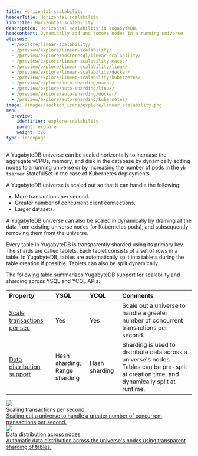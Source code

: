 ```yaml
---
title: Horizontal scalability
headerTitle: Horizontal scalability
linkTitle: Horizontal scalability
description: Horizontal scalability in YugabyteDB.
headcontent: Dynamically add and remove nodes in a running universe
aliases:
  - /explore/linear-scalability/
  - /preview/explore/linear-scalability/
  - /preview/explore/postgresql/linear-scalability/
  - /preview/explore/linear-scalability-macos/
  - /preview/explore/linear-scalability/linux/
  - /preview/explore/linear-scalability/docker/
  - /preview/explore/linear-scalability/kubernetes/
  - /preview/explore/auto-sharding/macos/
  - /preview/explore/auto-sharding/linux/
  - /preview/explore/auto-sharding/docker/
  - /preview/explore/auto-sharding/kubernetes/
image: /images/section_icons/explore/linear_scalability.png
menu:
  preview:
    identifier: explore-scalability
    parent: explore
    weight: 220
type: indexpage
---
```


A YugabyteDB universe can be scaled horizontally to increase the aggregate vCPUs, memory, and disk in the database by dynamically adding nodes to a running universe or by increasing the number of pods in the `yb-tserver` StatefulSet in the case of Kubernetes deployments.

A YugabyteDB universe is scaled out so that it can handle the following:

* More transactions per second.
* Greater number of concurrent client connections.
* Larger datasets.

A YugabyteDB universe can also be scaled in dynamically by draining all the data from existing universe nodes (or Kubernetes pods), and subsequently removing them from the universe.

Every table in YugabyteDB is transparently sharded using its primary key. The shards are called tablets. Each tablet consists of a set of rows in a table. In YugabyteDB, tables are automatically split into tablets during the table creation if possible. Tablets can also be split dynamically.

The following table summarizes YugabyteDB support for scalability and sharding across YSQL and YCQL APIs:

| Property | YSQL | YCQL | Comments |
| :------- | :--- | :--- | :------- |
| [Scale transactions per sec](scaling-transactions/) | Yes | Yes | Scale out a universe to handle a greater number of concurrent transactions per second. |
| [Data distribution support](sharding-data/) | Hash sharding,<br/>Range sharding | Hash sharding | Sharding is used to distribute data across a universe's nodes.<br/>Tables can be pre-split at creation time, and dynamically split at runtime. |

<div class="row">
   <div class="col-12 col-md-6 col-lg-12 col-xl-6">
    <a class="section-link icon-offset" href="scaling-transactions-cloud/">
      <div class="head">
        <img class="icon" src="/images/section_icons/explore/linear_scalability.png" aria-hidden="true" />
        <div class="title">Scaling transactions per second</div>
      </div>
      <div class="body">
        Scaling out a universe to handle a greater number of concurrent transactions per second.
      </div>
    </a>
  </div>

  <div class="col-12 col-md-6 col-lg-12 col-xl-6">
    <a class="section-link icon-offset" href="sharding-data/">
      <div class="head">
        <img class="icon" src="/images/section_icons/explore/auto_sharding.png" aria-hidden="true" />
        <div class="title">Data distribution across nodes</div>
      </div>
      <div class="body">
        Automatic data distribution across the universe's nodes using transparent sharding of tables.
      </div>
    </a>
  </div>


</div>
